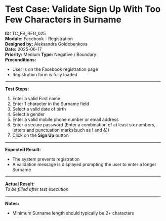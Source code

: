 # Test Case: Validate Sign Up With Too Few Characters in Surname 

**ID:** TC_FB_REG_025  
**Module:** Facebook – Registration  
**Designed by:** Aleksandrs Goldobenkovs  
**Date:** 2025-06-17  
**Priority:** Medium 
**Type:** Negative / Boundary  
**Preconditions:**  
- User is on the Facebook registration page  
- Registration form is fully loaded

---

**Test Steps:**

1. Enter a valid First name
2. Enter 1 character in the Surname field
3. Select a valid date of birth
4. Select a gender  
5. Enter a valid mobile phone number or email address
6. Enter a secure password (Enter a combination of at least six numbers, letters and punctuation marks(such as ! and &))  
7. Click on the **Sign Up** button

---

**Expected Result:**  
- The system prevents registration
- A validation message is displayed prompting the user to enter a longer Surname

---

**Actual Result:**  
_To be filled after test execution_

---

**Notes:**    
- Minimum Surname length should typically be 2+ characters
